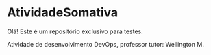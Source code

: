 # AtividadeSomativa

Olá! Este é um repositório exclusivo para testes. 

Atividade de desenvolvimento DevOps, professor tutor: Wellington M.
